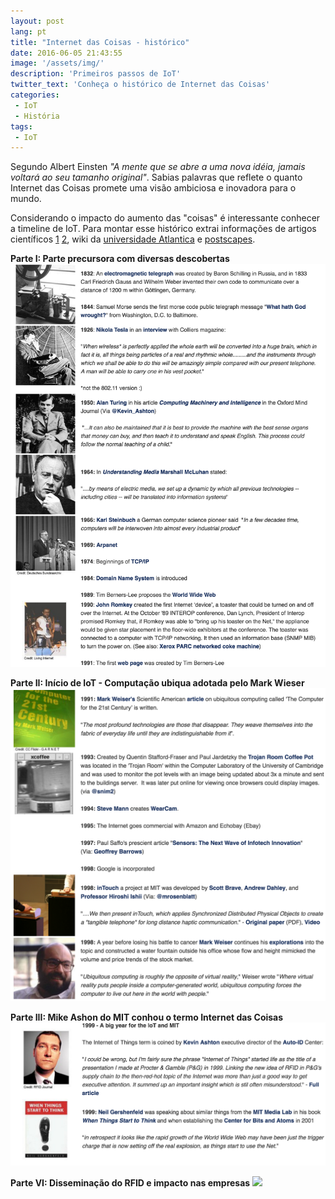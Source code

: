 ```yaml
---
layout: post
lang: pt
title: "Internet das Coisas - histórico"
date: 2016-06-05 21:43:55
image: '/assets/img/'
description: 'Primeiros passos de IoT'
twitter_text: 'Conheça o histórico de Internet das Coisas'
categories:
 - IoT
 - História
tags:
 - IoT
---
```



Segundo Albert Einsten _"A mente que se abre a uma nova idéia, jamais voltará ao seu tamanho original"_.  Sabias palavras que reflete o quanto Internet das Coisas promete uma visão ambiciosa e inovadora para o mundo.

Considerando o impacto do aumento das "coisas" é interessante conhecer a timeline de IoT.
Para montar esse histórico extrai informações de artigos científicos [1](http://ieeexplore.ieee.org/xpl/login.jsp?tp=&arnumber=7043637&url=http%3A%2F%2Fieeexplore.ieee.org%2Fxpls%2Fabs_all.jsp%3Farnumber%3D7043637)  [2](http://iot.ieee.org/images/files/pdf/IEEE_IoT_Towards_Definition_Internet_of_Things_Revision1_27MAY15.pdf), wiki da [universidade Atlantica](http://ssti1-1112.wikidot.com/a-internet-das-coisas) e [postscapes](http://postscapes.com/internet-of-things-history).


**Parte I: Parte precursora com diversas descobertas**
![](/assets/img/part1.png)

**Parte II: Início de IoT - Computação ubiqua adotada pelo Mark Wieser**
![](/assets/img/part2.png)

**Parte III: Mike Ashon do MIT conhou o termo Internet das Coisas**
![](/assets/img/part3.png)

**Parte VI: Disseminação do RFID e impacto nas empresas**
![](/assets/img/part4.png)
 